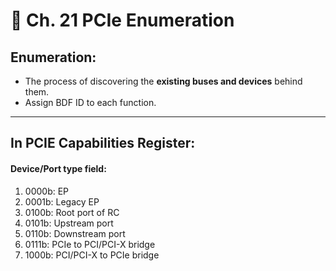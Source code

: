 # 🌲 Ch. 21 PCIe Enumeration

## Enumeration:

* The process of discovering the **existing buses and devices** behind them.
* Assign BDF ID to each function.

***

## In PCIE Capabilities Register:

#### Device/Port type field:

1. 0000b: EP
2. 0001b: Legacy EP
3. 0100b: Root port of RC
4. 0101b: Upstream port
5. 0110b: Downstream port
6. 0111b: PCIe to PCI/PCI-X bridge
7. 1000b: PCI/PCI-X to PCIe bridge
